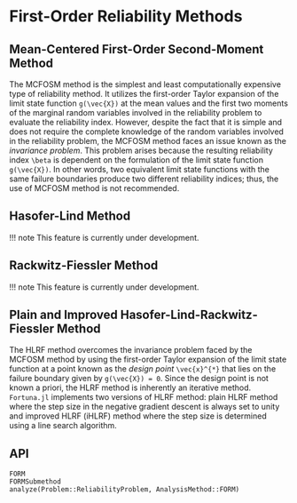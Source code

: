 # First-Order Reliability Methods

## Mean-Centered First-Order Second-Moment Method

The MCFOSM method is the simplest and least computationally expensive type of reliability method. It utilizes the first-order Taylor expansion of the limit state function ``g(\vec{X})`` at the mean values and the first two moments of the marginal random variables involved in the reliability problem to evaluate the reliability index. However, despite the fact that it is simple and does not require the complete knowledge of the random variables involved in the reliability problem, the MCFOSM method faces an issue known as the *invariance problem*. This problem arises because the resulting reliability index ``\beta`` is dependent on the formulation of the limit state function ``g(\vec{X})``. In other words, two equivalent limit state functions with the same failure boundaries produce two different reliability indices; thus, the use of MCFOSM method is not recommended.

## Hasofer-Lind Method

!!! note
    This feature is currently under development.

## Rackwitz-Fiessler Method

!!! note
    This feature is currently under development.

## Plain and Improved Hasofer-Lind-Rackwitz-Fiessler Method

The HLRF method overcomes the invariance problem faced by the MCFOSM method by using the first-order Taylor expansion of the limit state function at a point known as the *design point* ``\vec{x}^{*}`` that lies on the failure boundary given by ``g(\vec{X}) = 0``. Since the design point is not known a priori, the HLRF method is inherently an iterative method. `Fortuna.jl` implements two versions of HLRF method: plain HLRF method where the step size in the negative gradient descent is always set to unity and improved HLRF (iHLRF) method where the step size is determined using a line search algorithm.

## API

```@docs
FORM
FORMSubmethod
analyze(Problem::ReliabilityProblem, AnalysisMethod::FORM)
```